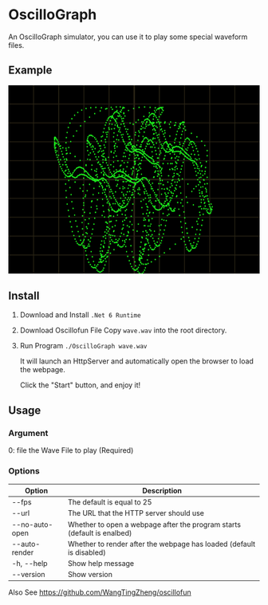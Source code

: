# OscilloGraph

An OscilloGraph simulator, you can use it to play some special waveform files.

## Example

![Screenshot](https://github.com/ReturnNefe/OscilloGraph/blob/main/src/screenshot.png?raw=true)

## Install

1. Download and Install ``.Net 6 Runtime``

2. Download Oscillofun File
   Copy ``wave.wav`` into the root directory.

3. Run Program
    ```./OscilloGraph wave.wav```

    It will launch an HttpServer and automatically open the browser to load the webpage.

    Click the "Start" button, and enjoy it!

## Usage
### Argument
0: file    the Wave File to play (Required)

### Options
|Option|Description|
|--|--|
| --fps <Int32>     | The default is equal to 25|
| --url <String>    | The URL that the HTTP server should use|
| --no-auto-open    | Whether to open a webpage after the program starts (default is enalbed)|
| --auto-render     | Whether to render after the webpage has loaded (default is disabled)|
| -h, --help        | Show help message|
| --version         | Show version|

Also See https://github.com/WangTingZheng/oscillofun
